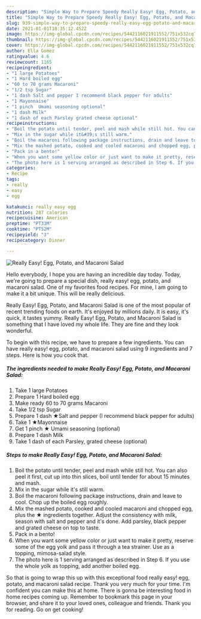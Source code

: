 ```yaml
---
description: "Simple Way to Prepare Speedy Really Easy! Egg, Potato, and Macaroni Salad"
title: "Simple Way to Prepare Speedy Really Easy! Egg, Potato, and Macaroni Salad"
slug: 939-simple-way-to-prepare-speedy-really-easy-egg-potato-and-macaroni-salad
date: 2021-01-01T18:35:12.452Z
image: https://img-global.cpcdn.com/recipes/5442116021911552/751x532cq70/really-easy-egg-potato-and-macaroni-salad-recipe-main-photo.jpg
thumbnail: https://img-global.cpcdn.com/recipes/5442116021911552/751x532cq70/really-easy-egg-potato-and-macaroni-salad-recipe-main-photo.jpg
cover: https://img-global.cpcdn.com/recipes/5442116021911552/751x532cq70/really-easy-egg-potato-and-macaroni-salad-recipe-main-photo.jpg
author: Ella Gomez
ratingvalue: 4.6
reviewcount: 1165
recipeingredient:
- "1 large Potatoes"
- "1 Hard boiled egg"
- "60 to 70 grams Macaroni"
- "1/2 tsp Sugar"
- "1 dash Salt and pepper I recommend black pepper for adults"
- "1 Mayonnaise"
- "1 pinch  Umami seasoning optional"
- "1 dash Milk"
- "1 dash of each Parsley grated cheese optional"
recipeinstructions:
- "Boil the potato until tender, peel and mash while still hot. You can also peel it first, cut up into thin slices, boil until tender for about 15 minutes and mash."
- "Mix in the sugar while it&#39;s still warm."
- "Boil the macaroni following package instructions, drain and leave to cool. Chop up the boiled egg roughly."
- "Mix the mashed potato, cooked and cooled macaroni and chopped egg, plus  the ★ ingredients together. Adjust the consistency with milk, season with salt and pepper and it&#39;s done. Add parsley, black pepper and grated cheese on top to taste."
- "Pack in a bento!"
- "When you want some yellow color or just want to make it pretty, reserve some of the egg yolk and pass it through a tea strainer. Use as a topping, mimosa-salad style."
- "The photo here is 1 serving arranged as described in Step 6. If you use the whole yolk as topping, add another boiled egg."
categories:
- Recipe
tags:
- really
- easy
- egg

katakunci: really easy egg 
nutrition: 287 calories
recipecuisine: American
preptime: "PT33M"
cooktime: "PT52M"
recipeyield: "3"
recipecategory: Dinner

---
```



![Really Easy! Egg, Potato, and Macaroni Salad](https://img-global.cpcdn.com/recipes/5442116021911552/751x532cq70/really-easy-egg-potato-and-macaroni-salad-recipe-main-photo.jpg)

Hello everybody, I hope you are having an incredible day today. Today, we're going to prepare a special dish, really easy! egg, potato, and macaroni salad. One of my favorites food recipes. For mine, I am going to make it a bit unique. This will be really delicious.



Really Easy! Egg, Potato, and Macaroni Salad is one of the most popular of recent trending foods on earth. It's enjoyed by millions daily. It is easy, it's quick, it tastes yummy. Really Easy! Egg, Potato, and Macaroni Salad is something that I have loved my whole life. They are fine and they look wonderful.


To begin with this recipe, we have to prepare a few ingredients. You can have really easy! egg, potato, and macaroni salad using 9 ingredients and 7 steps. Here is how you cook that.

<!--inarticleads1-->

##### The ingredients needed to make Really Easy! Egg, Potato, and Macaroni Salad:

1. Take 1 large Potatoes
1. Prepare 1 Hard boiled egg
1. Make ready 60 to 70 grams Macaroni
1. Take 1/2 tsp Sugar
1. Prepare 1 dash ★Salt and pepper (I recommend black pepper for adults)
1. Take 1 ★Mayonnaise
1. Get 1 pinch ★ Umami seasoning (optional)
1. Prepare 1 dash Milk
1. Take 1 dash of each Parsley, grated cheese (optional)




<!--inarticleads2-->

##### Steps to make Really Easy! Egg, Potato, and Macaroni Salad:

1. Boil the potato until tender, peel and mash while still hot. You can also peel it first, cut up into thin slices, boil until tender for about 15 minutes and mash.
1. Mix in the sugar while it&#39;s still warm.
1. Boil the macaroni following package instructions, drain and leave to cool. Chop up the boiled egg roughly.
1. Mix the mashed potato, cooked and cooled macaroni and chopped egg, plus  the ★ ingredients together. Adjust the consistency with milk, season with salt and pepper and it&#39;s done. Add parsley, black pepper and grated cheese on top to taste.
1. Pack in a bento!
1. When you want some yellow color or just want to make it pretty, reserve some of the egg yolk and pass it through a tea strainer. Use as a topping, mimosa-salad style.
1. The photo here is 1 serving arranged as described in Step 6. If you use the whole yolk as topping, add another boiled egg.




So that is going to wrap this up with this exceptional food really easy! egg, potato, and macaroni salad recipe. Thank you very much for your time. I'm confident you can make this at home. There is gonna be interesting food in home recipes coming up. Remember to bookmark this page in your browser, and share it to your loved ones, colleague and friends. Thank you for reading. Go on get cooking!
